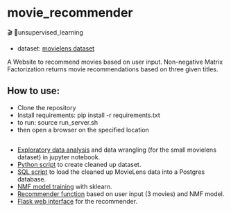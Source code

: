 # movie_recommender
🎬 🍿unsupervised_learning


* dataset: [movielens dataset](https://grouplens.org/datasets/movielens/) 

A Website to recommend movies based on user input. Non-negative Matrix Factorization returns movie recommendations based on three given titles.


## How to use:
* Clone the repository
* Install requirements: pip install -r requirements.txt
* to run: source run_server.sh
* then open a browser on the specified location



## 
* [Exploratory data analysis](https://github.com/laraschmitt/movie_recommender/blob/main/EDA/EDA_movie_lens_100k_complete.ipynb) and data wrangling (for the small movielens dataset) in jupyter notebook.
* [Python script](https://github.com/laraschmitt/movie_recommender/blob/main/data_wrangling.py) to create cleaned up dataset.
* [SQL script](https://github.com/laraschmitt/movie_recommender/blob/main/DB_setup/import_tables.sql) to load the cleaned up MovieLens data into a Postgres database. 
* [NMF model training](https://github.com/laraschmitt/movie_recommender/blob/main/nmf_model_training.py) with sklearn.
* [Recommender function](https://github.com/laraschmitt/movie_recommender/blob/main/flask-app-bootstrap/nmf_recommender.py) based on user input (3 movies) and NMF model.
* [Flask web interface](https://github.com/laraschmitt/movie_recommender/blob/main/flask-app-bootstrap/application.py) for the recommender.
    
